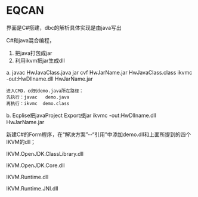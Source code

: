 # EQCAN

界面是C#搭建，dbc的解析具体实现是由java写出

C#和java混合编程，

1. 把java打包成jar
2. 利用ikvm把jar生成dll

a.  javac HwJavaClass.java
    jar cvf HwJarName.jar HwJavaClass.class
    ikvmc -out:HwDllname.dll HwJarName.jar
    
    进入CMD，cd到demo.java所在路径：
    先执行：javac   demo.java
    再执行：ikvmc  demo.class

    
b.  Ecplise把javaProject Export成jar
    ikvmc -out:HwDllname.dll HwJarName.jar




新建C#的Form程序，在“解决方案”--“引用”中添加demo.dll和上面所提到的四个IKVM的dll；


IKVM.OpenJDK.ClassLibrary.dll

IKVM.OpenJDK.Core.dll

IKVM.Runtime.dll

IKVM.Runtime.JNI.dll

